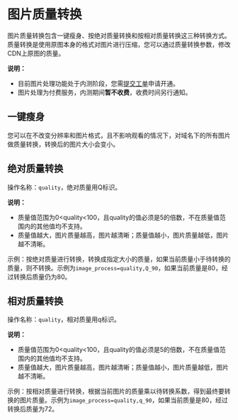 # 图片质量转换

图片质量转换包含一键瘦身、按绝对质量转换和按相对质量转换这三种转换方式。质量转换是使用原图本身的格式对图片进行压缩，您可以通过质量转换参数，修改CDN上原图的质量。

**说明：**

-   目前图片处理功能处于内测阶段，您需[提交工单](https://selfservice.console.aliyun.com/ticket/createIndex)申请开通。
-   图片处理为付费服务，内测期间**暂不收费**，收费时间另行通知。

## 一键瘦身

您可以在不改变分辨率和图片格式，且不影响观看的情况下，对域名下的所有图片做质量转换，转换后的图片大小会变小。

## 绝对质量转换

操作名称：`quality`，绝对质量用Q标识。

**说明：**

-   质量值范围为0<quality<100，且quality的值必须是5的倍数，不在质量值范围内的其他值均不支持。
-   质量值越大，图片质量越高，图片越清晰；质量值越小，图片质量越低，图片越不清晰。

示例：按绝对质量进行转换，转换成指定大小的质量，如果当前质量小于待转换的质量，则不转换。示例为`image_process=quality,Q_90`，如果当前质量是80，经过转换后质量仍为80。

## 相对质量转换

操作名称：`quality`，相对质量用q标识。

**说明：**

-   质量值范围为0<quality<100，且quality的值必须是5的倍数，不在质量值范围内的其他值均不支持。
-   质量值越大，图片质量越高，图片越清晰；质量值越小，图片质量越低，图片越不清晰。

示例：按相对质量进行转换，根据当前图片的质量乘以待转换系数，得到最终要转换的图片质量。示例为`image_process=quality,q_90`，如果当前质量是80，经过转换后质量为72。

